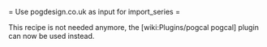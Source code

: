 = Use pogdesign.co.uk as input for import_series =

This recipe is not needed anymore, the [wiki:Plugins/pogcal pogcal] plugin can now be used instead.